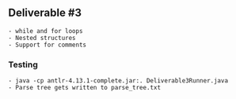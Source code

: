 ## Deliverable #3
    - while and for loops
    - Nested structures
    - Support for comments

### Testing
    - java -cp antlr-4.13.1-complete.jar:. Deliverable3Runner.java
    - Parse tree gets written to parse_tree.txt
